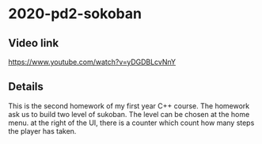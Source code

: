 # 2020-pd2-sokoban
## Video link
https://www.youtube.com/watch?v=yDGDBLcvNnY
## Details
This is the second homework of my first year C++ course.
The homework ask us to build two level of sukoban. The level can be chosen at the home menu.
at the right of the UI, there is a counter which count how many steps the player has taken.
